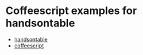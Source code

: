 Coffeescript examples for handsontable
======

* [handsontable](http://handsontable.com/)
* [coffeescript](http://coffeescript.org/)